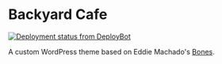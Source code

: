 # Backyard Cafe
[![Deployment status from DeployBot](https://controlagency.deploybot.com/badge/23779030031815/54253.svg)](http://deploybot.com)

A custom WordPress theme based on Eddie Machado's [Bones](http://themble.com/bones).
